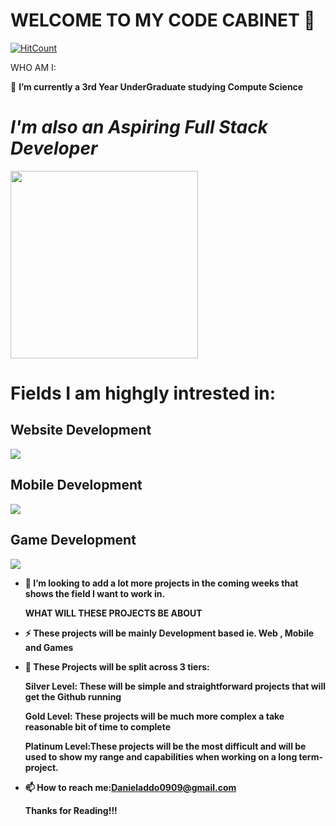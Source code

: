 
<h1><strong>WELCOME TO MY CODE  CABINET 👋</strong></h1>

[![HitCount](http://hits.dwyl.com/D4N18L/D4N18L.svg)](http://hits.dwyl.com/D4N18L/D4N18L)

  WHO AM I:

  🔭 <b>I’m currently a 3rd Year UnderGraduate studying Compute Science</b>
 <br>

  <div text-align= "center" padding="1px">
    <h1><em><b>I'm also an Aspiring Full Stack Developer</em></h1>
      <img src = "https://media.giphy.com/media/3kwdmZotV1NwOP1dsN/giphy.gif" text-align = "center" width="300">
  </div>
  
  <div class = "header" text-align= "center" padding="1px">
    <h1> Fields I am highgly intrested in:</h1>
  </div>
  
  <!-- Sections I am Intrested in -->
  <div class ="container">
  <div class="left-col">
              <h2>Website Development</h2>
    <img src = " https://media.giphy.com/media/9FgcJtvVEwlxe/giphy.gif" text-align = "center">
     </div>
  
  <div class="center-col">
              <h2>Mobile Development</h2>
    <img src = "https://media.giphy.com/media/8VkgrPdxMh0oo/giphy.gif" text-align = "center">
     </div>
     
  <div class="right-col">
              <h2>Game Development</h2>
     <img src = "https://media.giphy.com/media/agdrwb239dy6Y/giphy.gif" text-align = "center">
     </div>
     </div>
              
  
              
 
 
 
 
 
 
 
 

- 👯 I’m looking to add a lot more projects in the coming weeks that shows the field I want to work in.

  WHAT WILL THESE PROJECTS BE ABOUT

- ⚡ These projects will be mainly Development based ie. Web , Mobile and Games

- 💬 These Projects will be split across 3 tiers:


  Silver Level: These will be simple and straightforward projects that will  get the Github running
  
  
  Gold Level: These projects will be much more complex a take reasonable bit of time to complete
  
 
  Platinum Level:These projects will be the most difficult and will be used to show my range and capabilities when working on a long term-project.
 
- 📫 How to reach me:Danieladdo0909@gmail.com

  Thanks for Reading!!!
